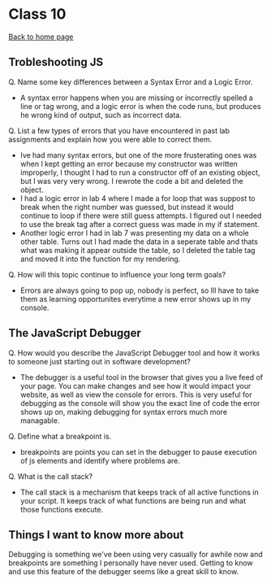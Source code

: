 # Class 10

[Back to home page](../README.md)

## Trobleshooting JS

Q. Name some key differences between a Syntax Error and a Logic Error.

- A syntax error happens when you are missing or incorrectly spelled a line or tag wrong, and a logic error is when the code runs, but produces he wrong kind of output, such as incorrect data.

Q. List a few types of errors that you have encountered in past lab assignments and explain how you were able to correct them.

- Ive had many syntax errors, but one of the more frusterating ones was when I kept getting an error because my constructor was written improperly, I thought I had to run a constructor off of an existing object, but I was very very wrong. I rewrote the code a bit and deleted the object.
- I had a logic error in lab 4 where I made a for loop that was suppost to break when the right number was guessed, but instead it would continue to loop if there were still guess attempts. I figured out I needed to use the break tag after a correct guess was made in my if statement.
- Another logic error I had in lab 7 was presenting my data on a whole other table. Turns out I had made the data in a seperate table and thats what was making it appear outside the table, so I deleted the table tag and moved it into the function for my rendering.

Q. How will this topic continue to influence your long term goals?

- Errors are always going to pop up, nobody is perfect, so Ill have to take them as learning opportunites everytime a new error shows up in my console.

## The JavaScript Debugger

Q. How would you describe the JavaScript Debugger tool and how it works to someone just starting out in software development?

- The debugger is a useful tool in the browser that gives you a live feed of your page. You can make changes and see how it would impact your website, as well as view the console for errors. This is very useful for debugging as the console will show you the exact line of code the error shows up on, making debugging for syntax errors much more managable.

Q. Define what a breakpoint is.

- breakpoints are points you can set in the debugger to pause execution of js elements and identify where problems are.

Q. What is the call stack?

- The call stack is a mechanism that keeps track of all active functions in your script. It keeps track of what functions are being run and what those functions execute.

## Things I want to know more about

Debugging is something we've been using very casually for awhile now and breakpoints are something I personally have never used. Getting to know and use this feature of the debugger seems like a great skill to know.
